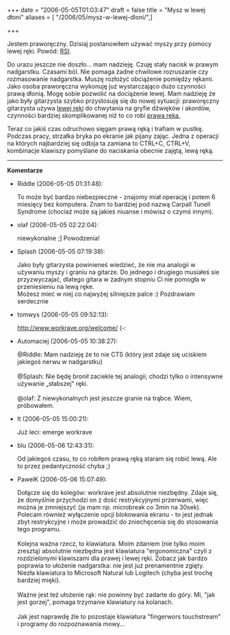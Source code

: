 +++
date = "2006-05-05T01:03:47"
draft = false
title = "Mysz w lewej dłoni"
aliases = [ "/2006/05/mysz-w-lewej-dloni/",]

+++

Jestem praworęczny. Dzisiaj postanowiłem używać myszy przy pomocy lewej ręki.
Powód: [RSI](http://pl.wikipedia.org/wiki/RSI_%28choroby%29).

Do urazu jeszcze nie doszło... mam nadzieję. Czuję stały nacisk w prawym
nadgarstku. Czasami ból. Nie pomaga żadne chwilowe rozruszanie czy rozmasowanie
nadgarstka. Muszę rozłożyć obciążenie pomiędzy rękami. Jako osoba praworęczna
wykonuję już wystarczająco dużo czynności prawą dłonią. Mogę sobie pozwolić na
dociążenie lewej. Mam nadzieję że jako były gitarzysta szybko przystosuję się do
nowej sytuacji: praworęczny gitarzysta używa [lewej
ręki](http://www.blizinski.pl/gitara/Praca_lewej_r%C4%99ki) do chwytania na
gryfie dźwięków i akordów, czynności bardziej skomplikowanej niż to co robi
[prawa ręka](http://www.blizinski.pl/gitara/Praca_prawej_r%C4%99ki),

Teraz co jakiś czas odruchowo sięgam prawą ręką i trafiam w pustkę. Podczas
pracy, strzałka bryka po ekranie jak pijany zając. Jedna z operacji na których
najbardziej się odbija ta zamiana to CTRL+C, CTRL+V, kombinacje klawiszy
pomyślane do naciskania obecnie zajętą, lewą ręką.

----
**Komentarze**

* Riddle (2006-05-05 01:31:48): <p>To może być bardzo niebezpieczne - znajomy
  miał operację i potem 6 miesięcy bez komputera. Znam to bardziej pod nazwą
  Carpall Tunell Syndrome (chociaż może są jakieś niuanse i mówisz o czymś
  innym).</p>
* olaf (2006-05-05 02:22:04): <p>niewykonalne ;] Powodzenia!</p>
* Splash (2006-05-05 07:19:38): <p>Jako były gitarzysta powinieneś wiedzieć, że
  nie ma analogii w używaniu myszy i graniu na gitarze. Do jednego i drugiego
  musiałeś sie przyzwyczajać, dlatego gitara w żadnym stopniu Ci nie pomogła w
  przeniesieniu na lewą ręke.  <br />Możesz mieć w niej co najwyżej silniejsze
  palce :) Pozdrawiam serdecznie</p>
* tomwys (2006-05-05 09:52:13): <p>http://www.workrave.org/welcome/ (-:</p>
* Automaciej (2006-05-05 10:38:27): <p>@Riddle: Mam nadzieję że to nie CTS
  (który jest zdaje się uciskiem jakiegoś nerwu w nadgarstku) <br /> <br
  />@Splash: Nie będę bronił zaciekle tej analogii; chodzi tylko o intensywne
  używanie „słabszej” ręki. <br /> <br />@olaf: Z niewykonalnych jest jeszcze
  granie na trąbce. Wiem, próbowałem.</p>
* lt (2006-05-05 15:00:21): <p>Już leci: emerge workrave</p>
* blu (2006-05-06 12:43:31): <p>Od jakiegoś czasu, to co robiłem prawą ręką
  staram się robić lewą. Ale to przez pedantyczność chyba ;)</p>
* PawelK (2006-05-06 15:07:49): <p>Dołącze się do kolegów: workrave jest
  absolutnie niezbędny. Zdaje się, że domyślnie przychodzi on z dość
  restrykcyjnymi przerwami, więc można je zmniejszyć (ja mam np. microbreak co
  3min na 30sek). Polecam również wyłączenie opcji blokowania ekranu - to jest
  jednak zbyt restrykcyjne i może prowadzić do zniechęcenia się do stosowania
  tego programu. <br /> <br />Kolejna ważna rzecz, to klawiatura. Moim zdaniem
  (nie tylko moim zresztą) absolutnie niezbędna jest klawiatura
  &quot;ergonomiczna&quot; czyli z rozdzielonymi klawiszami dla prawej i lewej
  ręki. Zobacz jak bardzo poprawia to ułożenie nadgarstka: nie jest już
  prenamentnie zgięty. Niezła klawiatura to Microsoft Natural lub Logitech
  (chyba jest trochę bardziej mięki). <br /> <br />Ważne jest też ułożenie rąk:
  nie powinny być zadarte do góry. Mi, &quot;jak jest gorzej&quot;, pomaga
  trzymanie klawiatury na kolanach. <br /> <br />Jak jest naprawdę źle to
  pozostaje klawiatura &quot;fingerwors touchstream&quot; i programy do
  rozpoznawania mowy...</p>
